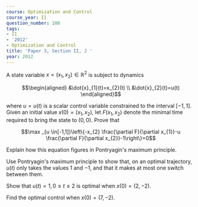 ```yaml
---
course: Optimization and Control
course_year: II
question_number: 108
tags:
- II
- '2012'
- Optimization and Control
title: 'Paper 3, Section II, J '
year: 2012
---
```




A state variable $x=\left(x_{1}, x_{2}\right) \in \mathbb{R}^{2}$ is subject to dynamics

$$\begin{aligned}
&\dot{x}_{1}(t)=x_{2}(t) \\
&\dot{x}_{2}(t)=u(t)
\end{aligned}$$

where $u=u(t)$ is a scalar control variable constrained to the interval $[-1,1]$. Given an initial value $x(0)=\left(x_{1}, x_{2}\right)$, let $F\left(x_{1}, x_{2}\right)$ denote the minimal time required to bring the state to $(0,0)$. Prove that

$$\max _{u \in[-1,1]}\left\{-x_{2} \frac{\partial F}{\partial x_{1}}-u \frac{\partial F}{\partial x_{2}}-1\right\}=0$$

Explain how this equation figures in Pontryagin's maximum principle.

Use Pontryagin's maximum principle to show that, on an optimal trajectory, $u(t)$ only takes the values 1 and $-1$, and that it makes at most one switch between them.

Show that $u(t)=1,0 \leqslant t \leqslant 2$ is optimal when $x(0)=(2,-2)$.

Find the optimal control when $x(0)=(7,-2)$.